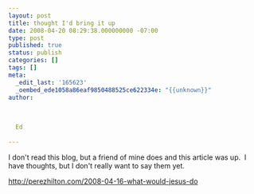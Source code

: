 ```yaml
---
layout: post
title: thought I'd bring it up
date: 2008-04-20 08:29:38.000000000 -07:00
type: post
published: true
status: publish
categories: []
tags: []
meta:
  _edit_last: '165623'
  _oembed_ede1058a86eaf9850488525ce622334e: "{{unknown}}"
author:
  
  
  
  Ed
  
---
```

<p>I don't read this blog, but a friend of mine does and this article was up.  I have thoughts, but I don't really want to say them yet.</p>
<p><a title="link" href="http://perezhilton.com/2008-04-16-what-would-jesus-do">http://perezhilton.com/2008-04-16-what-would-jesus-do</a></p>
